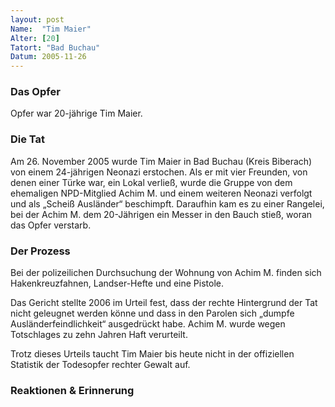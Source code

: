 ```yaml
---
layout: post
Name:  "Tim Maier"
Alter: [20]
Tatort: "Bad Buchau"
Datum: 2005-11-26
---
```


### Das Opfer

Opfer war 20-jährige Tim Maier.

### Die Tat

Am 26. November 2005 wurde Tim Maier in Bad Buchau (Kreis Biberach) von einem 24-jährigen Neonazi erstochen. Als er mit vier Freunden, von denen einer Türke war, ein Lokal verließ, wurde die Gruppe von dem ehemaligen NPD-Mitglied Achim M. und einem weiteren Neonazi verfolgt und als „Scheiß Ausländer“ beschimpft. Daraufhin kam es zu einer Rangelei, bei der Achim M. dem 20-Jährigen ein Messer in den Bauch stieß, woran das Opfer verstarb.

### Der Prozess

Bei der polizeilichen Durchsuchung der Wohnung von Achim M. finden sich Hakenkreuzfahnen, Landser-Hefte und eine Pistole.

Das Gericht stellte 2006 im Urteil fest, dass der rechte Hintergrund der Tat nicht geleugnet werden könne und dass in den Parolen sich „dumpfe Ausländerfeindlichkeit“ ausgedrückt habe. Achim M. wurde wegen Totschlages zu zehn Jahren Haft verurteilt.

Trotz dieses Urteils taucht Tim Maier bis heute nicht in der offiziellen Statistik der Todesopfer rechter Gewalt auf.

### Reaktionen & Erinnerung

